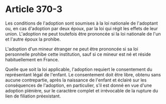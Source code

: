 # Article 370-3

Les conditions de l'adoption sont soumises à la loi nationale de l'adoptant ou, en cas d'adoption par deux époux, par la loi qui régit les effets de leur union. L'adoption ne peut toutefois être prononcée si la loi nationale de l'un et l'autre époux la prohibe.

L'adoption d'un mineur étranger ne peut être prononcée si sa loi personnelle prohibe cette institution, sauf si ce mineur est né et réside habituellement en France.

Quelle que soit la loi applicable, l'adoption requiert le consentement du représentant légal de l'enfant. Le consentement doit être libre, obtenu sans aucune contrepartie, après la naissance de l'enfant et éclairé sur les conséquences de l'adoption, en particulier, s'il est donné en vue d'une adoption plénière, sur le caractère complet et irrévocable de la rupture du lien de filiation préexistant.
